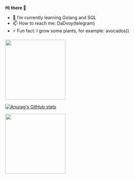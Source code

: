 **Hi there 👋**

- 🌱 I’m currently learning Golang and SQL
- 📫 How to reach me: DaDvoy(telegram)
- ⚡ Fun fact: I grow some plants, for example: avocados))

<!--/
- 🔭 I’m currently a junior C++ developer
- 👯 I’m looking to collaborate on ...
- 🤔 I’m looking for help with ...
- 💬 Ask me about ...
- 📫 How to reach me: ...
- 😄 Pronouns: ...
-->

<body>
    <p>
  <img height="190px" src="http://github-readme-streak-stats.herokuapp.com?user=DaDvoy&theme=vue&hide_border=true" />  
        
  [![Anurag's GitHub stats](https://github-readme-stats.vercel.app/api?username=DaDvoy&theme=vue&hide=contribs,issues)](https://github.com/anuraghazra/github-readme-stats)
 
<img height="190px" src="https://github-readme-stats.vercel.app/api/top-langs/?username=DaDvoy&hide=html&hide_title=true&hide_border=true&layout=compact&langs_count=8&theme=vue&hide_border=true" />
    </p>
</body>
